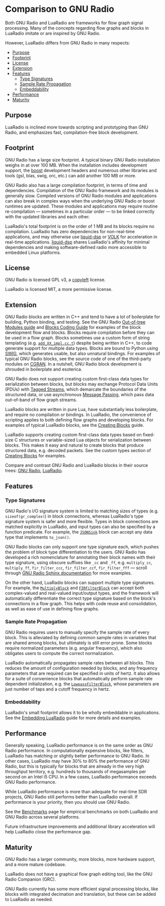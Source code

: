 # Comparison to GNU Radio

Both GNU Radio and LuaRadio are frameworks for flow graph signal processing.
Many of the concepts regarding flow graphs and blocks in LuaRadio imitate or
are inspired by GNU Radio.

However, LuaRadio differs from GNU Radio in many respects:

* [Purpose](#purpose)
* [Footprint](#footprint)
* [License](#license)
* [Extension](#extension)
* [Features](#features)
    * [Type Signatures](#type-signatures)
    * [Sample Rate Propagation](#sample-rate-propagation)
    * [Embeddability](#embeddability)
* [Performance](#performance)
* [Maturity](#maturity)

## Purpose

LuaRadio is inclined more towards scripting and prototyping than GNU Radio, and
emphasizes fast, compilation-free block development.

## Footprint

GNU Radio has a large size footprint. A typical binary GNU Radio installation
weighs in at over 100 MB. When the installation includes development support,
the [boost](http://www.boost.org/) development headers and numerous other
libraries and tools (gsl, blas, swig, orc, etc.) can add another 100 MB or
more.

GNU Radio also has a large compilation footprint, in terms of time and
dependencies. Compilation of the GNU Radio framework and its modules is
generally slow. Compiled versions of GNU Radio modules and applications can
also break in complex ways when the underlying GNU Radio or boost runtimes are
updated. These modules and applications may require routine re-compilation —
sometimes in a particular order — to be linked correctly with the updated
libraries and each other.

LuaRadio's total footprint is on the order of 1 MB and its blocks require no
compilation.  LuaRadio has zero dependencies for non-real-time applications,
and may otherwise use [liquid-dsp](https://github.com/jgaeddert/liquid-dsp) or
[VOLK](http://libvolk.org/) for acceleration in real-time applications.
[liquid-dsp](https://github.com/jgaeddert/liquid-dsp) shares LuaRadio's
affinity for minimal dependencies and making software-defined radio more
accessible to embedded Linux platforms.

## License

GNU Radio is licensed GPL v3, a
[copyleft](https://en.wikipedia.org/wiki/Copyleft) license.

LuaRadio is licensed MIT, a more permissive license.

## Extension

GNU Radio blocks are written in C++ and tend to have a lot of boilerplate for
building, Python binding, and testing. See the GNU Radio [Out-of-tree Modules
guide](http://gnuradio.org/redmine/projects/gnuradio/wiki/OutOfTreeModules) and
[Blocks Coding
Guide](http://gnuradio.org/redmine/projects/gnuradio/wiki/BlocksCodingGuide)
for examples of the block development flow and blocks. Blocks require
compilation before they can be used in a flow graph. Blocks sometimes use a
custom form of string templating (e.g.
[`add_XX_impl.cc.t`](https://github.com/gnuradio/gnuradio/blob/v3.7.9.2/gr-blocks/lib/add_XX_impl.cc.t#L53))
despite being written in C++, to code generate support for multiple data types.
Blocks are bound to Python using [SWIG](http://www.swig.org/), which generates
usable, but also unnatural bindings. For examples of typical GNU Radio blocks,
see the source code of one of the third-party modules on
[CGRAN](http://www.cgran.org/). In a nutshell, GNU Radio block development is
shrouded in boilerplate and esoterica.

GNU Radio does not support creating custom first-class data types for
serialization between blocks, but blocks may exchange Protocol Data Units
(PDUs) with [Tagged
Streams](http://gnuradio.org/doc/doxygen/page_tagged_stream_blocks.html), which
demarcate the boundaries of the structured data, or use asynchronous [Message
Passing](http://gnuradio.org/doc/doxygen/page_msg_passing.html), which pass
data out-of-band of flow graph streams.

LuaRadio blocks are written in pure Lua, have substantially less boilerplate,
and require no compilation or bindings. In LuaRadio, the convenience of
scripting applies to both defining flow graphs and developing blocks. For
examples of typical LuaRadio blocks, see the [Creating
Blocks](3.creating-blocks.md) guide.

LuaRadio supports creating custom first-class data types based on fixed-size C
structures or variable-sized Lua objects for serialization between blocks. This
makes it easy and natural to create blocks that produce structured data, e.g.
decoded packets. See the custom types section of [Creating
Blocks](3.creating-blocks.md#custom-types) for examples.

Compare and contrast GNU Radio and LuaRadio blocks in their source trees: [GNU
Radio](https://github.com/gnuradio/gnuradio/tree/master/gr-blocks/lib),
[LuaRadio](../radio/blocks/signal/).

## Features

### Type Signatures

GNU Radio's I/O signature system is limited to matching sizes of types (e.g.
`sizeof(gr_complex)`) in block connections, whereas LuaRadio's type signature
system is safer and more flexible. Types in block connections are matched
explicitly in LuaRadio, and input types can also be specified by a function
predicate.  For example, the [`JSONSink`](0.reference-manual.md#jsonsink) block
can accept any data type that implements `to_json()`.

GNU Radio blocks can only support one type signature each, which pushes the
problem of block type differentiation to the users. GNU Radio has developed a
rich nomenclature for annotating their block names with their type signature,
using obscure suffixes like `_cc` and `_ff`, e.g. `multiply_cc`, `multiply_ff`,
`fir_filter_ccc`, `fir_filter_ccf`, `fir_filter_fff` — scroll through [GNU
Radio Sphinx documentation](http://gnuradio.org/doc/sphinx/) for more examples.

On the other hand, LuaRadio blocks can support multiple type signatures. For
example, the [`MultiplyBlock`](0.reference-manual.md#multiplyblock) and
[`FIRFilterBlock`](0.reference-manual.md#firfilterblock) can accept both
complex-valued and real-valued input/output types, and the framework will
automatically differentiate the correct type signature based on the block's
connections in a flow graph. This helps with code reuse and consolidation, as
well as ease of use in defining flow graphs.

### Sample Rate Propagation

GNU Radio requires users to manually specify the sample rate of every block.
This is alleviated by defining common sample rates in variables that are shared
among blocks, but ultimately is still error prone. Some blocks require
normalized parameters (e.g. angular frequency), which also obligates users to
compute the correct normalization.

LuaRadio automatically propagates sample rates between all blocks.  This
reduces the amount of configuration needed by blocks, and any frequency
parameters that are required can be specified in units of hertz. It also allows
for a suite of convenience blocks that automatically perform sample rate
dependent initialization, e.g.  the
[`LowpassFilterBlock`](0.reference-manual.md#lowpassfilterblock), whose
parameters are just number of taps and a cutoff frequency in hertz.

### Embeddability

LuaRadio's small footprint allows it to be wholly embeddable in applications.
See the [Embedding LuaRadio](4.embedding-luaradio.md) guide for more details
and examples.

## Performance

Generally speaking, LuaRadio performance is on the same order as GNU Radio
performance. In computationally expensive blocks, like filters, LuaRadio has
matching or slightly better performance to GNU Radio. In other cases, LuaRadio
may have 30% to 80% the performance of GNU Radio, but this is typically for
blocks that are already in the very high throughput territory, e.g. hundreds to
thousands of megasamples per second on an Intel i5 CPU. In a few cases,
LuaRadio performance exceeds GNU Radio performance.

While LuaRadio performance is more than adequate for real-time SDR projects,
GNU Radio still performs better than LuaRadio overall. If performance is your
priority, then you should use GNU Radio.

See the [Benchmarks](http://luaradio.io/benchmarks.html) page for empirical
benchmarks on both LuaRadio and GNU Radio across several platforms.

Future infrastructure improvements and additional library acceleration will
help LuaRadio close the performance gap.

## Maturity

GNU Radio has a larger community, more blocks, more hardware support, and a
more mature codebase.

LuaRadio does not have a graphical flow graph editing tool, like the GNU Radio
Companion (GRC).

GNU Radio currently has some more efficient signal processing blocks, like
blocks with integrated decimation and translation, but these can be added to
LuaRadio as needed.
